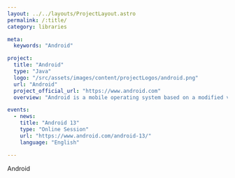 ```yaml
---
layout: ../../layouts/ProjectLayout.astro
permalink: /:title/
category: libraries

meta:
  keywords: "Android"

project:
  title: "Android"
  type: "Java"
  logo: "/src/assets/images/content/projectLogos/android.png"
  url: "Android"
  project_official_url: "https://www.android.com"
  overview: "Android is a mobile operating system based on a modified version of the Linux kernel and other open-source software, designed primarily for touchscreen mobile devices such as smartphones and tablets. Android is developed by a consortium of developers known as the Open Handset Alliance, though its most widely used version is primarily developed by Google. It was unveiled in November 2007, with the first commercial Android device, the HTC Dream, being launched in September 2008."

events:
  - news:
    title: "Android 13"
    type: "Online Session"
    url: "https://www.android.com/android-13/"
    language: "English"

---
```


<p>Android</p>
